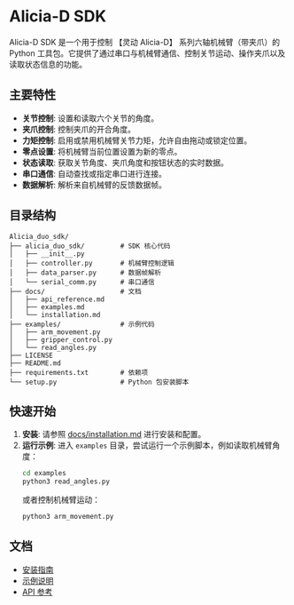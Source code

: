 # Alicia-D SDK  

Alicia-D SDK 是一个用于控制 【灵动 Alicia-D】 系列六轴机械臂（带夹爪）的 Python 工具包。它提供了通过串口与机械臂通信、控制关节运动、操作夹爪以及读取状态信息的功能。

## 主要特性

*   **关节控制**: 设置和读取六个关节的角度。
*   **夹爪控制**: 控制夹爪的开合角度。
*   **力矩控制**: 启用或禁用机械臂关节力矩，允许自由拖动或锁定位置。
*   **零点设置**: 将机械臂当前位置设置为新的零点。
*   **状态读取**: 获取关节角度、夹爪角度和按钮状态的实时数据。
*   **串口通信**: 自动查找或指定串口进行连接。
*   **数据解析**: 解析来自机械臂的反馈数据帧。

## 目录结构

```
Alicia_duo_sdk/
├── alicia_duo_sdk/         # SDK 核心代码
│   ├── __init__.py
│   ├── controller.py       # 机械臂控制逻辑
│   ├── data_parser.py      # 数据帧解析
│   └── serial_comm.py      # 串口通信
├── docs/                   # 文档
│   ├── api_reference.md
│   ├── examples.md
│   └── installation.md
├── examples/               # 示例代码
│   ├── arm_movement.py
│   ├── gripper_control.py
│   └── read_angles.py
├── LICENSE
├── README.md              
├── requirements.txt        # 依赖项 
└── setup.py                # Python 包安装脚本
```

## 快速开始

1.  **安装**: 请参照 [docs/installation.md](docs/installation.md) 进行安装和配置。
2.  **运行示例**:
    进入 `examples` 目录，尝试运行一个示例脚本，例如读取机械臂角度：
    ```sh
    cd examples
    python3 read_angles.py
    ```
    或者控制机械臂运动：
    ```sh
    python3 arm_movement.py
    ```

## 文档

*   [安装指南](docs/installation.md)
*   [示例说明](docs/examples.md)
*   [API 参考](docs/api_reference.md)


